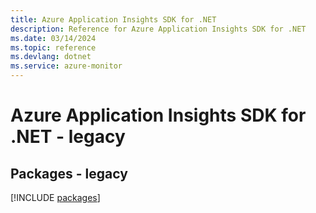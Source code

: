 ```yaml
---
title: Azure Application Insights SDK for .NET
description: Reference for Azure Application Insights SDK for .NET
ms.date: 03/14/2024
ms.topic: reference
ms.devlang: dotnet
ms.service: azure-monitor
---
```

# Azure Application Insights SDK for .NET - legacy
## Packages - legacy
[!INCLUDE [packages](application-insights-index.md)]